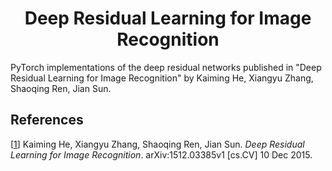 <h1 align="center">Deep Residual Learning for Image Recognition</h1>
PyTorch implementations of the deep residual networks published in "Deep Residual Learning for Image Recognition" by Kaiming He, Xiangyu Zhang, Shaoqing Ren, Jian Sun.


<h2>References</h2>

[[1](https://arxiv.org/abs/1512.03385)] Kaiming He, Xiangyu Zhang, Shaoqing Ren, Jian Sun. *Deep Residual Learning for Image Recognition*. arXiv:1512.03385v1 [cs.CV] 10 Dec 2015.
